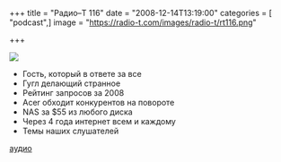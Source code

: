 +++
title = "Радио–Т 116"
date = "2008-12-14T13:19:00"
categories = [ "podcast",]
image = "https://radio-t.com/images/radio-t/rt116.png"

+++

![](https://radio-t.com/images/radio-t/rt116.png)

- Гость, который в ответе за все
- Гугл делающий странное
- Рейтинг запросов за 2008
- Acer обходит конкурентов на повороте
- NAS за $55 из любого диска
- Через 4 года интернет всем и каждому
- Темы наших слушателей

[аудио](https://cdn.radio-t.com/rt_podcast116.mp3)
<audio src="https://cdn.radio-t.com/rt_podcast116.mp3" preload="none"></audio>
